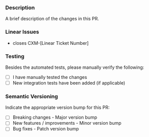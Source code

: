 ### Description

A brief description of the changes in this PR.

### Linear Issues

- closes CXM-[Linear Ticket Number]

### Testing

Besides the automated tests, please manually verify the following:

- [ ] I have manually tested the changes
- [ ] New integration tests have been added (if applicable)

### Semantic Versioning

Indicate the appropriate version bump for this PR:

- [ ] Breaking changes - Major version bump
- [ ] New features / improvements - Minor version bump
- [ ] Bug fixes - Patch version bump
